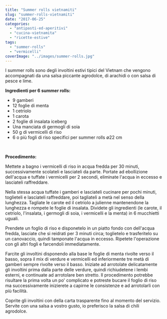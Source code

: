 ```yaml
---
title: "Summer rolls vietnamiti"
slug: "summer-rolls-vietnamiti"
date: "2017-06-25"
categories: 
  - "antipasti-ed-aperitivi"
  - "cucina-vietnamita"
  - "ricette-estive"
tags: 
  - "summer-rolls"
  - "vermicelli"
coverImage: "../images/summer-rolls.jpg"
---
```


I summer rolls sono degli involtini estivi tipici del Vietnam che vengono accompagnati da una salsa piccante agrodolce, di arachidi o con salsa di pesce e lime.

**Ingredienti per 6 summer rolls:**

- 9 gamberi
- 12 foglie di menta
- 1 cetriolo
- 1 carota
- 2 foglie di insalata iceberg
- Una manciata di germogli di soia
- 50 g di vermicelli di riso
- 6 o più fogli di riso specifici per summer rolls ∅22 cm

 

**Procedimento:**

Mettete a bagno i vermicelli di riso in acqua fredda per 30 minuti, successivamente scolateli e lasciateli da parte. Portate ad ebollizione dell'acqua e tuffate i vermicelli per 2 secondi, eliminate l'acqua in eccesso e lasciateli raffreddare.

Nella stessa acqua tuffate i gamberi e lasciateli cucinare per pochi minuti, toglieteli e lasciateli raffreddare, poi tagliateli a metà nel senso della lunghezza. Tagliate le carote ed il cetriolo a julienne mantenendone la lunghezza e rompete le foglie di insalata. Dividete gli ingredienti (le carote, il cetriolo, l'insalata, i germogli di soia, i vermicelli e la menta) in 6 mucchietti uguali.

Prendete un foglio di riso e disponetelo in un piatto fondo con dell'acqua fredda, lasciate che si reidrati per 3 minuti circa; toglietelo e trasferitelo su un canovaccio, quindi tamponate l'acqua in eccesso. Ripetete l'operazione con gli altri fogli e farcendoli immediatamente.

Farcite gli involtini disponendo alla base le foglie di menta rivolte verso il basso, sopra il mix di verdure e vermicelli ed inferiormente tre metà di gamberi sempre rivolte verso il basso. Iniziate ad arrotolate delicatamente gli involtini prima dalla parte delle verdure, quindi richiudetene i lembi esterni, e continuate ad arrotolare ben stretto. Il procedimento potrebbe risultare la prima volta un po' complicato e potreste bucare il foglio di riso ma successivamente inizierete a capirne le consistenze e ad arrotolarli con più facilità.

Coprite gli involtini con della carta trasparente fino al momento del servizio. Servite con una salsa a vostro gusto, io preferisco la salsa di chili agrodolce.

